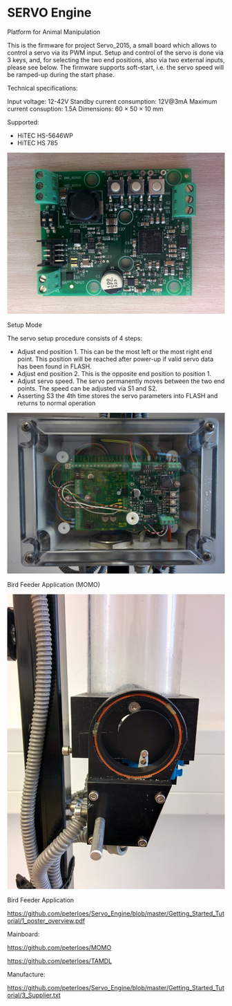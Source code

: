 ﻿# SERVO Engine

Platform for Animal Manipulation 

This is the firmware for project Servo_2015, a small board which allows to
control a servo via its PWM input. Setup and control of the servo is done
via 3 keys, and, for selecting the two end positions, also via two external
inputs, please see below. The firmware supports soft-start, i.e. the servo
speed will be ramped-up during the start phase.

Technical specifications:

Input voltage: 12-42V
Standby current consumption: 12V@3mA
Maximum current consuption: 1.5A
Dimensions: 60 × 50 × 10 mm

Supported:
- HiTEC HS-5646WP
- HiTEC HS 785

![My image](https://github.com/peterloes/Servo_Engine/blob/master/Getting_Started_Tutorial/2_Electronic_board.jpg)
 
 Setup Mode
 
 The servo setup procedure consists of 4 steps:
 - Adjust end position 1.  This can be the most left or the most right end
   point.  This position will be reached after power-up if valid servo data
   has been found in FLASH.
 - Adjust end position 2.  This is the opposite end position to position 1.
 - Adjust servo speed.  The servo permanently moves between the two end
   points.  The speed can be adjusted via S1 and S2.
 - Asserting S3 the 4th time stores the servo parameters into FLASH and
   returns to normal operation


![My image](https://github.com/peterloes/Servo_Engine/blob/master/Getting_Started_Tutorial/1_MOMO_SHUTTER.jpg)

Bird Feeder Application (MOMO)

![My image](https://github.com/peterloes/Servo_Engine/blob/master/Getting_Started_Tutorial/1_MOMO_SHUTTER_1.jpg)

Bird Feeder Application

https://github.com/peterloes/Servo_Engine/blob/master/Getting_Started_Tutorial/1_poster_overview.pdf

Mainboard: 

https://github.com/peterloes/MOMO

https://github.com/peterloes/TAMDL

Manufacture:

https://github.com/peterloes/Servo_Engine/blob/master/Getting_Started_Tutorial/3_Supplier.txt

